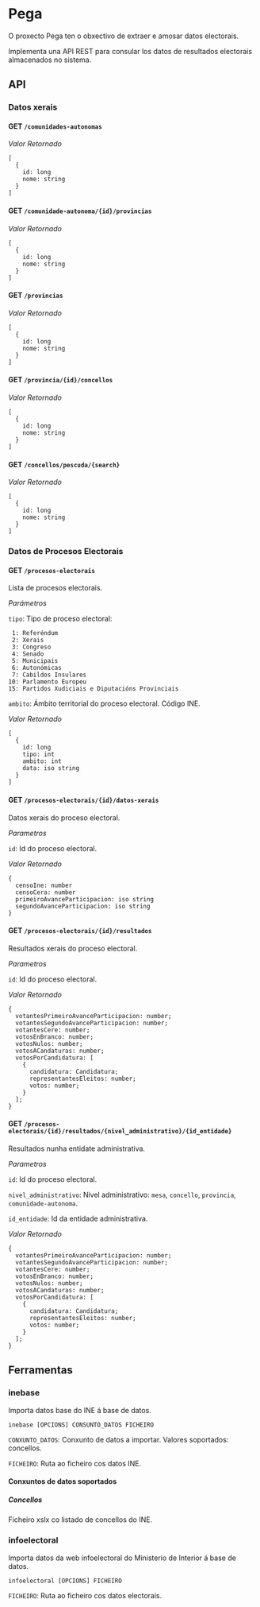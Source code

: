 # Pega

O proxecto Pega ten o obxectivo de extraer e amosar datos electorais.

Implementa una API REST para consular los datos de resultados
electorais almacenados no sistema.

## API

### Datos xerais

#### GET `/comunidades-autonomas`

*Valor Retornado*

```
[
  {
    id: long
    nome: string
  }
]
```

#### GET `/comunidade-autonoma/{id}/provincias`

*Valor Retornado*

```
[
  {
    id: long
    nome: string
  }
]
```

#### GET `/provincias`

*Valor Retornado*

```
[
  {
    id: long
    nome: string
  }
]
```

#### GET `/provincia/{id}/concellos`

*Valor Retornado*

```
[
  {
    id: long
    nome: string
  }
]
```

#### GET `/concellos/pescuda/{search}`

*Valor Retornado*

```
[
  {
    id: long
    nome: string
  }
]
```

### Datos de Procesos Electorais

#### GET `/procesos-electorais`

Lista de procesos electorais.

*Parámetros*

`tipo`: Tipo de proceso electoral:
```
 1: Referéndum
 2: Xerais
 3: Congreso
 4: Senado
 5: Municipais
 6: Autonómicas
 7: Cabildos Insulares
10: Parlamento Europeu
15: Partidos Xudiciais e Diputacións Provinciais
```
`ambito`: Ámbito territorial do proceso electoral.
Código INE.

*Valor Retornado*

```
[
  {
    id: long
    tipo: int
    ambito: int
    data: iso string
  }
]
```

#### GET `/procesos-electorais/{id}/datos-xerais`

Datos xerais do proceso electoral.

*Parametros*

`id`: Id do proceso electoral.

*Valor Retornado*

```
{
  censoIne: number
  censoCera: number
  primeiroAvanceParticipacion: iso string
  segundoAvanceParticipacion: iso string
}
```

#### GET `/procesos-electorais/{id}/resultados`

Resultados xerais do proceso electoral.

*Parametros*

`id`: Id do proceso electoral.

*Valor Retornado*

```
{
  votantesPrimeiroAvanceParticipacion: number;
  votantesSegundoAvanceParticipacion: number;
  votantesCere: number;
  votosEnBranco: number;
  votosNulos: number;
  votosACandaturas: number;
  votosPorCandidatura: [
    {
      candidatura: Candidatura;
      representantesEleitos: number;
      votos: number;
    }
  ];
}
```

#### GET `/procesos-electorais/{id}/resultados/{nivel_administrativo}/{id_entidade}`

Resultados nunha entidate administrativa.

*Parametros*

`id`: Id do proceso electoral.

`nivel_administrativo`: Nivel administrativo: `mesa`, `concello`, `provincia`, `comunidade-autonoma`.

`id_entidade`: Id da entidade administrativa.

*Valor Retornado*

```
{
  votantesPrimeiroAvanceParticipacion: number;
  votantesSegundoAvanceParticipacion: number;
  votantesCere: number;
  votosEnBranco: number;
  votosNulos: number;
  votosACandaturas: number;
  votosPorCandidatura: [
    {
      candidatura: Candidatura;
      representantesEleitos: number;
      votos: number;
    }
  ];
}
```

## Ferramentas

### inebase

Importa datos base do INE á base de datos.

```
inebase [OPCIONS] CONSUNTO_DATOS FICHEIRO
```

`CONXUNTO_DATOS`: Conxunto de datos a importar. Valores soportados: concellos.

`FICHEIRO`: Ruta ao ficheiro cos datos INE.

#### Conxuntos de datos soportados

##### Concellos

Ficheiro xslx co listado de concellos do INE.

### infoelectoral

Importa datos da web infoelectoral do Ministerio de Interior á base de datos.

```
infoelectoral [OPCIONS] FICHEIRO
```

`FICHEIRO`: Ruta ao ficheiro cos datos electorais.
